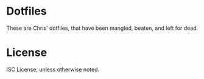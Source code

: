 # Dotfiles
These are Chris' dotfiles, that have been mangled, beaten, and left for dead.

# License
ISC License, unless otherwise noted.
